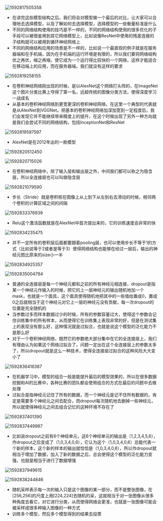 ![1592817505358](assets/1592817505358.png)

- 在讲完这些模型结构之后，我们将会对模型做一个最后的对比，让大家可以合理地去选择模型，以及了解如何去选择模型，选择模型的一些衡量标准是什么
- 不同的网络结构使用的技巧是不一样的，不同的网络结构使用的很多优化的子手段可以被借鉴用到其它网络模型上，比如说像ResNet中使用的残差连接的子结构就可以被用到循环神经网络上
- 不同的网络结构应用的场景是不一样的，比如说一个最直观的例子就是在服务器端和在手机端，因为在手机端的运行环境是有限的，所以我们要将网络结构优之再优，缩之再缩，使它成为一个运行得比较快的一个网络，这样才能适合在移动端上的应用，而在服务器端，我们就没有这样的要求

![1592819258155](assets/1592819258155.png)

- 在卷积神经网络刚出现的时候，是以AlexNet这个网络打头阵的，在ImageNet这个图片分类比赛上夺得了第一名，远超传统的图像分类方法，使得深度学习一战成名
- 从基本的卷积神经网络到更宽更深的卷积神经网络，在这里一个典型的代表就是从AlexNet到VGGNet。把基本的卷积神经网络加深加宽到一定程度后，我们会发现它并不能继续带来精度上的提升，在这个时候出现了另外一种方向就是我们会尝试不同的网络结构，包括InceptionNet和ResNet

![1592819597597](assets/1592819597597.png)

- AlexNet是在2012年出的一款模型

![1592820512450](assets/1592820512450.png)

![1592820715026](assets/1592820715026.png)

- 在卷积神经网络中，除了输入层和输出层之外，中间我们都可以称之为隐含层，所以全连接层也可以叫做隐含层

![1592821079590](assets/1592821079590.png)

- 步长（Stride）就是卷积核在图像上从上到下从左到右去滑动的时候，相邻两个卷积的计算区域之间的间隔

![1592833376939](assets/1592833376939.png)

- Relu这个激活函数就是在AlexNet中首次提出来的，它的训练速度会非常的快

![1592834235475](assets/1592834235475.png)

- 并不一定所有的卷积层后面都要跟着pooling层，也可以使用步长不等于1的方式（比如说等于2或者是等于3）使得网络结构也能够在经过一层后，输出的神经元图比原来的size小一半

![1592834925357](assets/1592834925357.png)

![1592835004794](assets/1592835004794.png)

- 普通的全连接层是每一个神经元都和之前的所有神经元相连接，dropout是指某一个神经元作输入的时候，把它的上一层神经元的输出随机地加一个mask，也就是一个面具，这个面具使得随机地把其中的一些值给置成0，置成0之后就相当于这个神经元对它上一层的神经元没有贡献，每一次dropout的位置是完全随机的
- 当参数过多而样本数据过少的时候，所有的参数容量过大，使得这个参数会记住训练集中的所有样本，从而使得它在训练集上表现非常的好，但是在测试集上的表现没有那么好，这种情况就是过拟合，也就是说这个模型的泛化能力不是那么好
- 对于一个卷积神经网络，既然它的参数绝大部分集中在它的全连接层上，我们有理由认为如果这个网络过拟合了，问题一定出在这个全连接层上的参数太多了，所以dropout就是这么一种技术，使得全连接层过拟合的这种风险大大变小了

![1592836416387](assets/1592836416387.png)

- 在机器学习中，模型的组合一般是能提升最后的模型效果的，所以在很多数据挖掘和AI的比赛中，各种比赛的团队都会使用组合的方式在最后的问题中去做处理
- 过拟合是指神经元记住了所有的数据，而一个神经元是记不住所有数据的，肯定是需要多个神经元之间去配合，而dropout每次随机地去删掉一些神经元，所以就使得神经元之间去组合记忆的这种环境不存在了

![1592837401390](assets/1592837401390.png)

![1592837449987](assets/1592837449987.png)

- 比如说dropout之前有6个神经单元，这6个神经单元的输出是（1,2,3,4,5,6），作dropout之后变成了（1,0,3,4,0,6），它认为这个（1,0,3,4,0,6）总能代表一个新的样本，这个新的样本的输出就恰恰是（1,0,3,4,0,6），所以作dropout就相当于增加了数据，加入了新的数据之后，总会使得这个模型的泛化能力变强，也就是相当于进行了数据增强

![1592837949615](assets/1592837949615.png)

![1592838244846](assets/1592838244846.png)

- 随机采样表示每一次的输入只是这个图像的某一部分，而不是整张图像，在[256,256]的尺度上用[224,224]去随机的采，这就相当于对一张图像从很多种角度去看它，对它进行分类，从而使得网络会更准，也就是一张图像可能会被采样成很多种输入图像的一种方式
- 训练多个模型，然后多个模型得到的结果去投票